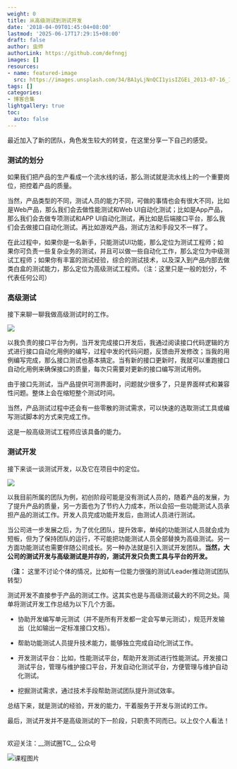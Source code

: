 ```yaml
---
weight: 0
title: 从高级测试到测试开发
date: '2018-04-09T01:45:04+08:00'
lastmod: '2025-06-17T17:29:15+08:00'
draft: false
author: 虫师
authorLink: https://github.com/defnngj
images: []
resources:
- name: featured-image
  src: https://images.unsplash.com/34/BA1yLjNnQCI1yisIZGEi_2013-07-16_1922_IMG_9873.jpg?w=300
tags: []
categories:
- 博客合集
lightgallery: true
toc:
  auto: false
---
```



最近加入了新的团队，角色发生较大的转变，在这里分享一下自己的感受。


### 测试的划分

如果我们把产品的生产看成一个流水线的话，那么测试就是流水线上的一个重要岗位，把控着产品的质量。

当然，产品类型的不同，测试人员的能力不同，可做的事情也会有很大不同，比如是Web产品，那么我们会去做性能测试和Web UI自动化测试；比如是App产品，那么我们会去做专项测试和APP UI自动化测试，再比如是后端接口平台，那么我们会去做接口自动化测试。再比如游戏产品，测试方法和手段又不一样了。

在此过程中，如果你是一名新手，只能测试UI功能，那么定位为测试工程师；如果你可负责一些复杂业务的测试，并且可以做一些自动化工作，那么定位为中级测试工程师；如果你有丰富的测试经验，综合的测试技术，以及深入到产品内部去做类白盒的测试能力，那么定位为高级测试工程师。（注：这里只是一般的划分，不代表任何公司）



### 高级测试

接下来聊一聊我做高级测试时的工作。

![](http://img.testclass.net/tc_level_test.png)

以我负责的接口平台为例，当开发完成接口开发后，我通过阅读接口代码逻辑的方式进行接口自动化用例的编写，过程中发的代码问题，反馈由开发修改；当我的用例编写完成，那么接口测试也基本搞定。当有新的接口更新时，我就可以重跑接口自动化用例来确保接口的质量，每次只需要对更新的接口编写测试用例。

由于接口先测试，当产品提供可测界面时，问题就少很多了，只是界面样式和兼容性问题。整体上会在缩短整个测试时间。

当然，产品测试过程中还会有一些零散的测试需求，可以快速的选取测试工具或编写测试脚本的方式来完成工作。

这是一般高级测试工程师应该具备的能力。


### 测试开发

接下来谈一谈测试开发，以及它在项目中的定位。

![](http://img.testclass.net/tc_test_dev.png)

以我目前所属的团队为例，初创阶段可能是没有测试人员的，随着产品的发展，为了提升产品的质量，另一方面也为了节约人力成本，所以会招一些功能测试人员承担产品的测试工作。开发人员完成功能开发后，由测试人员进行测试。

当公司进一步发展之后，为了优化团队，提升效率，单纯的功能测试人员就会成为短板，但为了保持团队的运行，不可能把功能测试人员全部替换为高级测试。另一方面功能测试也需要伴随公司成长。另一种办法就是引入测试开发团队。__当然，大公司的测试开发与高级测试是并存的，测试开发只负责工具与平台的开发。__

（__注：__ 这里不讨论个体的情况，比如有一位能力很强的测试/Leader推动测试团队转型）

测试开发不直接参于产品的测试工作。这其实也是与高级测试最大的不同之处。简单将测试开发工作总结为以下几个方面。

* 协助开发编写单元测试（并不是所有开发都一定会写单元测试），规范开发输出（比如输出一定标准接口文档）。

* 帮助功能测试人员提升技术能力，能够独立完成自动化测试工作。

* 开发测试平台：比如，性能测试平台，帮助开发测试进行性能测试。开发接口测试平台，管理与维护接口平台，开发自动化测试平台，方便管理与维护自动化测试。

* 挖掘测试需求，通过技术手段帮助测试团队提升测试效率。

总结下来，就是测试的经验，开发的能力，干着服务于开发与测试的工作。

最后，测试开发并不是高级测试的下一阶段，只职责不同而已。以上仅个人看法！

<br>
欢迎关注：__测试圈TC__ 公众号




![课程图片](https://images.unsplash.com/34/BA1yLjNnQCI1yisIZGEi_2013-07-16_1922_IMG_9873.jpg?w=300)

